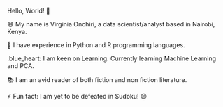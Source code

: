 Hello, World! 👋
<!-- Main content-->

<p>😄 My name is Virginia Onchiri, a data scientist/analyst based in Nairobi, Kenya.</p>
<p>🌱 I have experience in Python and R programming languages.</p>
<p>:blue_heart: I am keen on Learning. Currently learning Machine Learning and PCA.</p>
<p>📚 I am an avid reader of both fiction and non fiction literature.</p>
<p>⚡ Fun fact: I am yet to be defeated in Sudoku! 😄</p>

<!--
**Virgysimba/Virgysimba** is a ✨ _special_ ✨ repository because its `README.md` (this file) appears on your GitHub profile.

Here are some ideas to get you started:

- 🔭 I’m currently working on ...
- 🌱 I’m currently learning ...
- 👯 I’m looking to collaborate on ...
- 🤔 I’m looking for help with ...
- 💬 Ask me about ...
- 📫 How to reach me: ...
- 😄 Pronouns: ...
- ⚡ Fun fact: ...
-->
